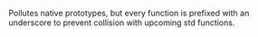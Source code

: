 Pollutes native prototypes, but every function is prefixed with an underscore to prevent collision with upcoming std functions.